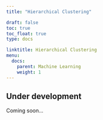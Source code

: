 ```yaml
---
title: "Hierarchical Clustering"

draft: false
toc: true
toc_float: true
type: docs

linktitle: Hierarchical Clustering
menu:
  docs:
    parent: Machine Learning
    weight: 1
---
```




## Under development

Coming soon...
